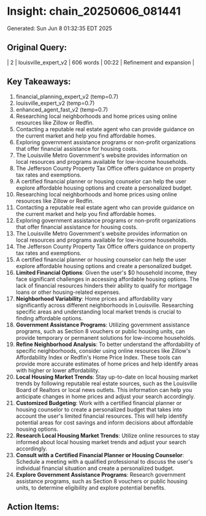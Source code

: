 # Insight: chain_20250606_081441
Generated: Sun Jun  8 01:32:35 EDT 2025

## Original Query:
| 2 | louisville_expert_v2 | 606 words | 00:22 | Refinement and expansion |

## Key Takeaways:
1. financial_planning_expert_v2 (temp=0.7)
2. louisville_expert_v2 (temp=0.7)
3. enhanced_agent_fast_v2 (temp=0.7)
1. Researching local neighborhoods and home prices using online resources like Zillow or Redfin.
2. Contacting a reputable real estate agent who can provide guidance on the current market and help you find affordable homes.
3. Exploring government assistance programs or non-profit organizations that offer financial assistance for housing costs.
1. The Louisville Metro Government's website provides information on local resources and programs available for low-income households.
2. The Jefferson County Property Tax Office offers guidance on property tax rates and exemptions.
3. A certified financial planner or housing counselor can help the user explore affordable housing options and create a personalized budget.
1. Researching local neighborhoods and home prices using online resources like Zillow or Redfin.
2. Contacting a reputable real estate agent who can provide guidance on the current market and help you find affordable homes.
3. Exploring government assistance programs or non-profit organizations that offer financial assistance for housing costs.
1. The Louisville Metro Government's website provides information on local resources and programs available for low-income households.
2. The Jefferson County Property Tax Office offers guidance on property tax rates and exemptions.
3. A certified financial planner or housing counselor can help the user explore affordable housing options and create a personalized budget.
1. **Limited Financial Options**: Given the user's $0 household income, they face significant challenges in accessing affordable housing options. The lack of financial resources hinders their ability to qualify for mortgage loans or other housing-related expenses.
2. **Neighborhood Variability**: Home prices and affordability vary significantly across different neighborhoods in Louisville. Researching specific areas and understanding local market trends is crucial to finding affordable options.
3. **Government Assistance Programs**: Utilizing government assistance programs, such as Section 8 vouchers or public housing units, can provide temporary or permanent solutions for low-income households.
1. **Refine Neighborhood Analysis**: To better understand the affordability of specific neighborhoods, consider using online resources like Zillow's Affordability Index or Redfin's Home Price Index. These tools can provide more accurate estimates of home prices and help identify areas with higher or lower affordability.
2. **Local Housing Market Trends**: Stay up-to-date on local housing market trends by following reputable real estate sources, such as the Louisville Board of Realtors or local news outlets. This information can help you anticipate changes in home prices and adjust your search accordingly.
3. **Customized Budgeting**: Work with a certified financial planner or housing counselor to create a personalized budget that takes into account the user's limited financial resources. This will help identify potential areas for cost savings and inform decisions about affordable housing options.
1. **Research Local Housing Market Trends**: Utilize online resources to stay informed about local housing market trends and adjust your search accordingly.
2. **Consult with a Certified Financial Planner or Housing Counselor**: Schedule a meeting with a qualified professional to discuss the user's individual financial situation and create a personalized budget.
3. **Explore Government Assistance Programs**: Research government assistance programs, such as Section 8 vouchers or public housing units, to determine eligibility and explore potential benefits.

## Action Items:
